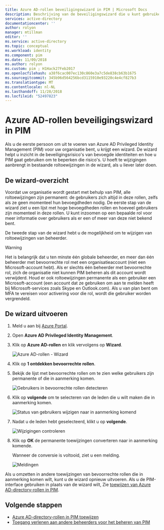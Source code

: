 ```yaml
---
title: Azure AD-rollen beveiligingswizard in PIM | Microsoft Docs
description: Beschrijving van de beveiligingswizard die u kunt gebruiken voor Azure AD-roltoewijzingen voor permanente bevoegde converteren naar in aanmerking komende met behulp van Azure AD Privileged Identity Management (PIM).
services: active-directory
documentationcenter: ''
author: rolyon
manager: mtillman
editor: ''
ms.service: active-directory
ms.topic: conceptual
ms.workload: identity
ms.component: pim
ms.date: 11/09/2018
ms.author: rolyon
ms.custom: pim ; H1Hack27Feb2017
ms.openlocfilehash: a38f6cac007ec130c860e3a7c5de838cb63b1675
ms.sourcegitcommit: 345b96d564256bcd3115910e93220c4e4cf827b3
ms.translationtype: MT
ms.contentlocale: nl-NL
ms.lasthandoff: 11/28/2018
ms.locfileid: "52497823"
---
```

# <a name="azure-ad-roles-security-wizard-in-pim"></a>Azure AD-rollen beveiligingswizard in PIM

Als u de eerste persoon om uit te voeren van Azure AD Privileged Identity Management (PIM) voor uw organisatie bent, u krijgt een wizard. De wizard helpt u inzicht in de beveiligingsrisico's van bevoegde identiteiten en hoe u PIM gaat gebruiken om te beperken die risico's. U hoeft te wijzigingen aanbrengt in bestaande roltoewijzingen in de wizard, als u liever later doen.

## <a name="wizard-overview"></a>De wizard-overzicht

Voordat uw organisatie wordt gestart met behulp van PIM, alle roltoewijzingen zijn permanent: de gebruikers zich altijd in deze rollen, zelfs als ze geen momenteel hun bevoegdheden nodig. De eerste stap van de wizard ziet u een lijst met hoge bevoegdheden rollen en hoeveel gebruikers zijn momenteel in deze rollen. U kunt inzoomen op een bepaalde rol voor meer informatie over gebruikers als er een of meer van deze niet bekend bent.

De tweede stap van de wizard hebt u de mogelijkheid om te wijzigen van roltoewijzingen van beheerder.  

> [!WARNING]
> Het is belangrijk dat u ten minste één globale beheerder, en meer dan één beheerder met bevoorrechte rol met een organisatieaccount (niet een Microsoft-account hebt). Als er slechts één beheerder met bevoorrechte rol, zich de organisatie niet kunnen PIM beheren als dit account wordt verwijderd.
> Houd er ook roltoewijzingen permanente als een gebruiker een Microsoft-account (een account dat ze gebruiken om aan te melden heeft bij Microsoft-services zoals Skype en Outlook.com). Als u van plan bent om MFA te vereisen voor activering voor die rol, wordt die gebruiker worden vergrendeld.

## <a name="run-the-wizard"></a>De wizard uitvoeren

1. Meld u aan bij [Azure Portal](https://portal.azure.com/).

1. Open **Azure AD Privileged Identity Management**.

1. Klik op **Azure AD-rollen** en klik vervolgens op **Wizard**.

    ![Azure AD-rollen - Wizard](./media/pim-security-wizard/wizard-start.png)

1. Klik op **1 ontdekken bevoorrechte rollen**.

1. Bekijk de lijst met bevoorrechte rollen om te zien welke gebruikers zijn permanente of die in aanmerking komen.

    ![Gebruikers in bevoorrechte rollen detecteren](./media/pim-security-wizard/discover-privileged-roles-users.png)

1. Klik op **volgende** om te selecteren van de leden die u wilt maken die in aanmerking komen.

    ![Status van gebruikers wijzigen naar in aanmerking komend](./media/pim-security-wizard/convert-members-eligible.png)

1. Nadat u de leden hebt geselecteerd, klikt u op **volgende**.

    ![Wijzigingen controleren](./media/pim-security-wizard/review-changes.png)

1. Klik op **OK** de permanente toewijzingen converteren naar in aanmerking komende.

    Wanneer de conversie is voltooid, ziet u een melding.

    ![Meldingen](./media/pim-security-wizard/notification-completion.png)

Als u omzetten in andere toewijzingen van bevoorrechte rollen die in aanmerking komen wilt, kunt u de wizard opnieuw uitvoeren. Als u de PIM-interface gebruiken in plaats van de wizard wilt, Zie [toewijzen van Azure AD-directory-rollen in PIM](pim-how-to-add-role-to-user.md).

## <a name="next-steps"></a>Volgende stappen

- [Azure AD-directory-rollen in PIM toewijzen](pim-how-to-add-role-to-user.md)
- [Toegang verlenen aan andere beheerders voor het beheren van PIM](pim-how-to-give-access-to-pim.md)
